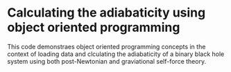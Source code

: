 # Calculating the adiabaticity using object oriented programming
 
This code demonstraes object oriented programming concepts in the context of loading data and clculating the adiabaticity of a binary black hole system using both post-Newtonian and graviational self-force theory.